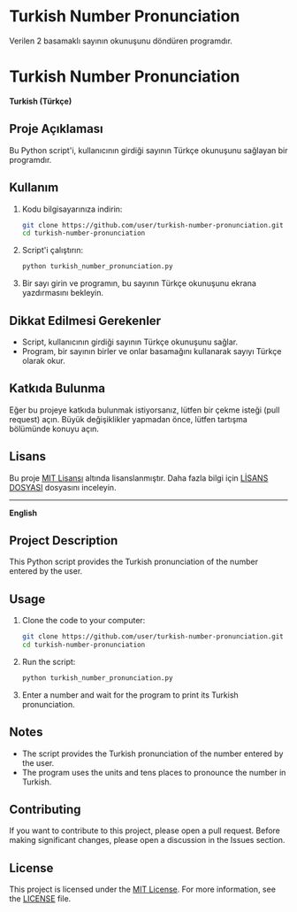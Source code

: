 # Turkish Number Pronunciation
 Verilen 2 basamaklı sayının okunuşunu döndüren programdır.
# Turkish Number Pronunciation

**Turkish (Türkçe)**

## Proje Açıklaması

Bu Python script'i, kullanıcının girdiği sayının Türkçe okunuşunu sağlayan bir programdır.

## Kullanım

1. Kodu bilgisayarınıza indirin:

    ```bash
    git clone https://github.com/user/turkish-number-pronunciation.git
    cd turkish-number-pronunciation
    ```

2. Script'i çalıştırın:

    ```bash
    python turkish_number_pronunciation.py
    ```

3. Bir sayı girin ve programın, bu sayının Türkçe okunuşunu ekrana yazdırmasını bekleyin.

## Dikkat Edilmesi Gerekenler

- Script, kullanıcının girdiği sayının Türkçe okunuşunu sağlar.
- Program, bir sayının birler ve onlar basamağını kullanarak sayıyı Türkçe olarak okur.

## Katkıda Bulunma

Eğer bu projeye katkıda bulunmak istiyorsanız, lütfen bir çekme isteği (pull request) açın. Büyük değişiklikler yapmadan önce, lütfen tartışma bölümünde konuyu açın.

## Lisans

Bu proje [MIT Lisansı](LICENSE) altında lisanslanmıştır. Daha fazla bilgi için [LİSANS DOSYASI](LICENSE) dosyasını inceleyin.

---

**English**

## Project Description

This Python script provides the Turkish pronunciation of the number entered by the user.

## Usage

1. Clone the code to your computer:

    ```bash
    git clone https://github.com/user/turkish-number-pronunciation.git
    cd turkish-number-pronunciation
    ```

2. Run the script:

    ```bash
    python turkish_number_pronunciation.py
    ```

3. Enter a number and wait for the program to print its Turkish pronunciation.

## Notes

- The script provides the Turkish pronunciation of the number entered by the user.
- The program uses the units and tens places to pronounce the number in Turkish.

## Contributing

If you want to contribute to this project, please open a pull request. Before making significant changes, please open a discussion in the Issues section.

## License

This project is licensed under the [MIT License](LICENSE). For more information, see the [LICENSE](LICENSE) file.
